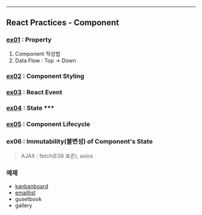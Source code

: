 ___
## React Practices - Component

### [ex01](./ex01/) : Property
1. Component 작성법
2. Data Flow : Top -> Down

### [ex02](./ex02/) : Component Styling

### [ex03](./ex03/) : React Event

### [ex04](./ex04/) : State ***

### [ex05](./ex05/) : Component Lifecycle

### ex06 : Immutability(불변성) of Component's State


> AJAX : fetch(ES6 표준), axios

### 예제
- [kanbanboard](../kanbanboard/)
- [emaillist](../emaillist/)  
- gusetbook
- gallery